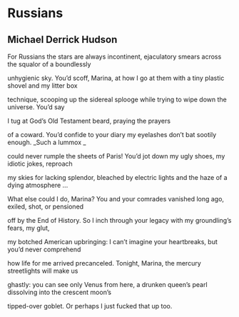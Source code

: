 # Russians
## Michael Derrick Hudson
For Russians the stars are always incontinent, ejaculatory
smears across the squalor of a boundlessly

unhygienic sky. You’d scoff, Marina, at how I go at them
with a tiny plastic shovel and my litter box

technique, scooping up the sidereal splooge while trying
to wipe down the universe. You’d say

I tug at God’s Old Testament beard, praying the prayers

of a coward. You’d confide to your diary my eyelashes
don’t bat sootily enough. _Such a lummox
_

could never rumple the sheets of Paris! You’d jot down
my ugly shoes, my idiotic jokes, reproach

my skies for lacking splendor, bleached
by electric lights and the haze of a dying atmosphere ...

What else could I do, Marina? You and your comrades
vanished long ago, exiled, shot, or pensioned

off by the End of History. So I inch through your legacy
with my groundling’s fears, my glut,

my botched American upbringing: I can’t imagine your
heartbreaks, but you’d never comprehend

how life for me arrived precanceled. Tonight, Marina,
the mercury streetlights will make us

ghastly: you can see only Venus from here, a drunken
queen’s pearl dissolving into the crescent moon’s

tipped-over goblet. Or perhaps I just fucked that up too.